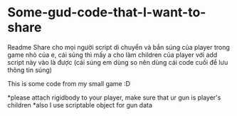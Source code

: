 # Some-gud-code-that-I-want-to-share
Readme
Share cho mọi người script di chuyển và bắn súng của player trong game nhỏ của e, cái súng thì mấy a cho làm children của player với add script này vào là được
(cái súng em dùng so nên dùng cái code cuối để lưu thông tin súng)

This is some code from my small game :D

*please attach rigidbody to your player, make sure that ur gun is player's children
*also I use scriptable object for gun data 
